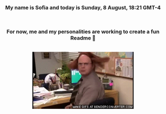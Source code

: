 


<div align="center">
<h3 >My name is Sofia and today is Sunday, 8 August, 18:21 GMT-4</h3><br>
<h3 >For now, me and my personalities are working to create a fun Readme 👋
</h3><br>
<img src='img/dwight.gif' alt='working...'/>
</div>
